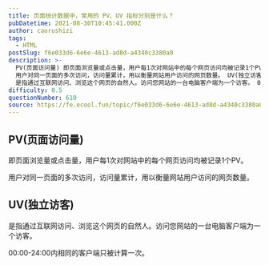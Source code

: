 ```yaml
---
title: 页面统计数据中，常用的 PV、UV 指标分别是什么？
pubDatetime: 2021-08-30T10:45:41.000Z
author: caorushizi
tags:
  - HTML
postSlug: f6e033d6-6e6e-4613-ad8d-a4340c3380a0
description: >-
  PV(页面访问量) 即页面浏览量或点击量，用户每1次对网站中的每个网页访问均被记录1个PV。
  用户对同一页面的多次访问，访问量累计，用以衡量网站用户访问的网页数量。 UV(独立访客)
  是指通过互联网访问、浏览这个网页的自然人。访问您网站的一台电脑客户端为一个访客。 00:00-24:00内相同的客户端只被计算一次。 
difficulty: 0.5
questionNumber: 610
source: https://fe.ecool.fun/topic/f6e033d6-6e6e-4613-ad8d-a4340c3380a0
---
```


## PV(页面访问量)

即页面浏览量或点击量，用户每1次对网站中的每个网页访问均被记录1个PV。

用户对同一页面的多次访问，访问量累计，用以衡量网站用户访问的网页数量。

##  UV(独立访客)

是指通过互联网访问、浏览这个网页的自然人。访问您网站的一台电脑客户端为一个访客。

00:00-24:00内相同的客户端只被计算一次。




